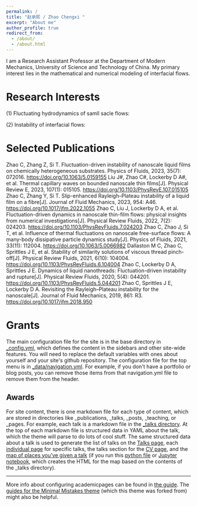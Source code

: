 ```yaml
---
permalink: /
title: "赵承熙 / Zhao Chengxi "
excerpt: "About me"
author_profile: true
redirect_from: 
  - /about/
  - /about.html
---
```


I am a Research Assistant Professor at the Department of Modern Mechanics, University of Science and Technology of China. My primary interest lies in the mathematical and numerical modeling of interfacial flows.

Research Interests
======
(1) Fluctuating hydrodynamics of samll sacle flows:

(2) Instability of interfacial flows:

Selected Publications
======
Zhao C, Zhang Z, Si T. Fluctuation-driven instability of nanoscale liquid films on chemically heterogeneous substrates. Physics of Fluids, 2023, 35(7): 072016.
https://doi.org/10.1063/5.0159155
Liu J#, Zhao C#, Lockerby D A#, et al. Thermal capillary waves on bounded nanoscale thin films[J]. Physical Review E, 2023, 107(1): 015105.
https://doi.org/10.1103/PhysRevE.107.015105
Zhao C, Zhang Y, Si T. Slip-enhanced Rayleigh–Plateau instability of a liquid film on a fibre[J]. Journal of Fluid Mechanics, 2023, 954: A46.
https://doi.org/10.1017/jfm.2022.1055
Zhao C, Liu J, Lockerby D A, et al. Fluctuation-driven dynamics in nanoscale thin-film flows: physical insights from numerical investigations[J]. Physical Review Fluids, 2022, 7(2): 024203.
https://doi.org/10.1103/PhysRevFluids.7.024203
Zhao C, Zhao J, Si T, et al. Influence of thermal fluctuations on nanoscale free-surface flows: A many-body dissipative particle dynamics study[J]. Physics of Fluids, 2021, 33(11): 112004.
https://doi.org/10.1063/5.0066982
Dallaston M C, Zhao C, Sprittles J E, et al. Stability of similarity solutions of viscous thread pinch-off[J]. Physical Review Fluids, 2021, 6(10): 104004.
https://doi.org/10.1103/PhysRevFluids.6.104004
Zhao C, Lockerby D A, Sprittles J E. Dynamics of liquid nanothreads: Fluctuation-driven instability and rupture[J]. Physical Review Fluids, 2020, 5(4): 044201.
https://doi.org/10.1103/PhysRevFluids.5.044201
Zhao C, Sprittles J E, Lockerby D A. Revisiting the Rayleigh–Plateau instability for the nanoscale[J]. Journal of Fluid Mechanics, 2019, 861: R3.
https://doi.org/10.1017/jfm.2018.950

Grants
======
The main configuration file for the site is in the base directory in [_config.yml](https://github.com/academicpages/academicpages.github.io/blob/master/_config.yml), which defines the content in the sidebars and other site-wide features. You will need to replace the default variables with ones about yourself and your site's github repository. The configuration file for the top menu is in [_data/navigation.yml](https://github.com/academicpages/academicpages.github.io/blob/master/_data/navigation.yml). For example, if you don't have a portfolio or blog posts, you can remove those items from that navigation.yml file to remove them from the header. 

Awards
------
For site content, there is one markdown file for each type of content, which are stored in directories like _publications, _talks, _posts, _teaching, or _pages. For example, each talk is a markdown file in the [_talks directory](https://github.com/academicpages/academicpages.github.io/tree/master/_talks). At the top of each markdown file is structured data in YAML about the talk, which the theme will parse to do lots of cool stuff. The same structured data about a talk is used to generate the list of talks on the [Talks page](https://academicpages.github.io/talks), each [individual page](https://academicpages.github.io/talks/2012-03-01-talk-1) for specific talks, the talks section for the [CV page](https://academicpages.github.io/cv), and the [map of places you've given a talk](https://academicpages.github.io/talkmap.html) (if you run this [python file](https://github.com/academicpages/academicpages.github.io/blob/master/talkmap.py) or [Jupyter notebook](https://github.com/academicpages/academicpages.github.io/blob/master/talkmap.ipynb), which creates the HTML for the map based on the contents of the _talks directory).


------
More info about configuring academicpages can be found in [the guide](https://academicpages.github.io/markdown/). The [guides for the Minimal Mistakes theme](https://mmistakes.github.io/minimal-mistakes/docs/configuration/) (which this theme was forked from) might also be helpful.
